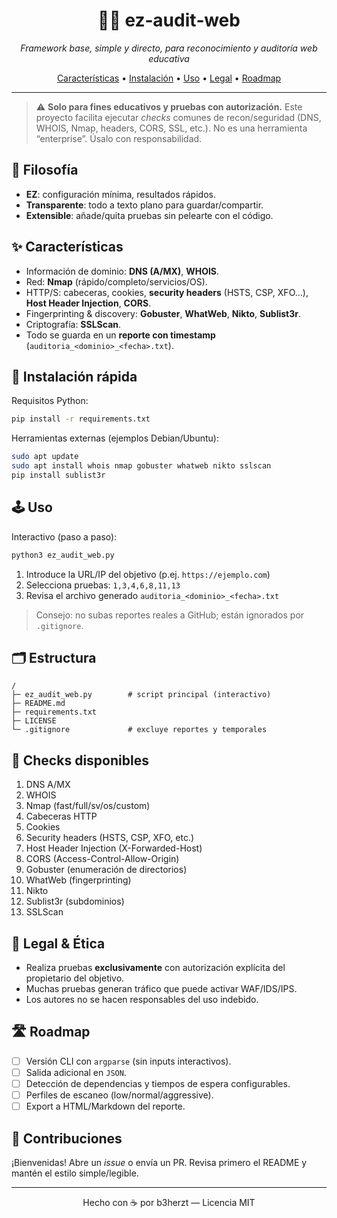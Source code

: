 <!-- PROJECT TITLE & BADGES -->
<h1 align="center">🕵️‍♂️ ez‑audit‑web</h1>
<p align="center"><i>Framework base, simple y directo, para reconocimiento y auditoría web educativa</i></p>

<p align="center">
  <a href="#-características">Características</a> •
  <a href="#-instalación-rápida">Instalación</a> •
  <a href="#-uso">Uso</a> •
  <a href="#-legal--ética">Legal</a> •
  <a href="#-roadmap">Roadmap</a>
</p>

---

> ⚠️ <b>Solo para fines educativos y pruebas con autorización.</b> Este proyecto facilita ejecutar <i>checks</i> comunes de recon/seguridad (DNS, WHOIS, Nmap, headers, CORS, SSL, etc.). No es una herramienta “enterprise”. Úsalo con responsabilidad.

## 🧬 Filosofía
- <b>EZ</b>: configuración mínima, resultados rápidos.
- <b>Transparente</b>: todo a texto plano para guardar/compartir.
- <b>Extensible</b>: añade/quita pruebas sin pelearte con el código.

## ✨ Características
- Información de dominio: <b>DNS (A/MX)</b>, <b>WHOIS</b>.
- Red: <b>Nmap</b> (rápido/completo/servicios/OS).
- HTTP/S: cabeceras, cookies, <b>security headers</b> (HSTS, CSP, XFO…), <b>Host Header Injection</b>, <b>CORS</b>.
- Fingerprinting & discovery: <b>Gobuster</b>, <b>WhatWeb</b>, <b>Nikto</b>, <b>Sublist3r</b>.
- Criptografía: <b>SSLScan</b>.
- Todo se guarda en un <b>reporte con timestamp</b> (`auditoria_<dominio>_<fecha>.txt`).

## 🚀 Instalación rápida
Requisitos Python:
```bash
pip install -r requirements.txt
```
Herramientas externas (ejemplos Debian/Ubuntu):
```bash
sudo apt update
sudo apt install whois nmap gobuster whatweb nikto sslscan
pip install sublist3r
```

## 🕹 Uso
Interactivo (paso a paso):
```bash
python3 ez_audit_web.py
```
1) Introduce la URL/IP del objetivo (p.ej. `https://ejemplo.com`)  
2) Selecciona pruebas: `1,3,4,6,8,11,13`  
3) Revisa el archivo generado `auditoria_<dominio>_<fecha>.txt`

> Consejo: no subas reportes reales a GitHub; están ignorados por `.gitignore`.

## 🗂 Estructura
```
/
├─ ez_audit_web.py        # script principal (interactivo)
├─ README.md
├─ requirements.txt
├─ LICENSE
└─ .gitignore             # excluye reportes y temporales
```

## 🧪 Checks disponibles
1) DNS A/MX
2) WHOIS
3) Nmap (fast/full/sv/os/custom)
4) Cabeceras HTTP
5) Cookies
6) Security headers (HSTS, CSP, XFO, etc.)
7) Host Header Injection (X-Forwarded-Host)
8) CORS (Access-Control-Allow-Origin)
9) Gobuster (enumeración de directorios)
10) WhatWeb (fingerprinting)
11) Nikto
12) Sublist3r (subdominios)
13) SSLScan

## 🧯 Legal & Ética
- Realiza pruebas <b>exclusivamente</b> con autorización explícita del propietario del objetivo.
- Muchas pruebas generan tráfico que puede activar WAF/IDS/IPS.
- Los autores no se hacen responsables del uso indebido.

## 🛣 Roadmap
- [ ] Versión CLI con <code>argparse</code> (sin inputs interactivos).
- [ ] Salida adicional en <code>JSON</code>.
- [ ] Detección de dependencias y tiempos de espera configurables.
- [ ] Perfiles de escaneo (low/normal/aggressive).
- [ ] Export a HTML/Markdown del reporte.

## 🤝 Contribuciones
¡Bienvenidas! Abre un <i>issue</i> o envía un PR. Revisa primero el README y mantén el estilo simple/legible.

---

<p align="center">
  Hecho con ☕ por b3herzt — Licencia MIT
</p>
